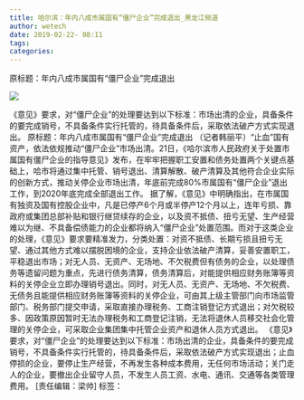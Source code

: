 ```yaml
---
title: 哈尔滨：年内八成市属国有“僵尸企业”完成退出_黑龙江频道
author: wetech
date: 2019-02-22- 08:11
tags: 
categories: 
---
```

原标题：年内八成市属国有“僵尸企业”完成退出
<!-- more -->
                
<img align="center" border="0" src="http://p2.ifengimg.com/a/2016/0810/204c433878d5cf9size1_w16_h16.png" />
                
            
《意见》要求，对“僵尸企业”的处理要达到以下标准：市场出清的企业，具备条件的要完成销号，不具备条件实行托管的，待具备条件后，采取依法破产方式实现退出。
原标题：年内八成市属国有“僵尸企业”完成退出
（记者韩丽平）“止血”国有资产，依法依规推动“僵尸企业”市场出清。21日，《哈尔滨市人民政府关于处置市属国有僵尸企业的指导意见》发布，在牢牢把握职工安置和债务处置两个关键点基础上，哈市将通过集中托管、销号退出、清算解散、破产清算及其他符合企业实际的创新方式，推动关停企业市场出清，年底前完成80%市属国有“僵尸企业”退出工作，到2020年底完成全部退出工作。
据了解，《意见》中明确指出，在市属国有独资及国有控股企业中，凡是已停产6个月或半停产12个月以上，连年亏损、靠政府或集团总部补贴和银行继贷续存的企业，以及资不抵债、扭亏无望、生产经营难以为继、不具备偿债能力的企业都将纳入“僵尸企业”处置范围。而对于这类企业的处理，《意见》要求要精准发力，分类处置：对资不抵债、长期亏损且扭亏无望、通过其他方式难以摆脱困境的企业，支持企业依法破产清算，妥善安置职工，平稳退出市场；对无人员、无资产、无场地、不欠税费但有债务的企业，以处理债务等遗留问题为重点，先进行债务清算，债务清算后，对能提供相应财务账簿等资料的关停企业立即办理销号退出。同时，对无人员、无资产、无场地、不欠税费、无债务且能提供相应财务账簿等资料的关停企业，可由其上级主管部门向市场监管部门、税务部门提交申请，采取直接办理税务、工商注销登记方式退出；对欠税较多、因政策原因暂时无法办理税务和工商登记注销，无法将退休人员移交社会化管理的关停企业，可采取企业集团集中托管企业资产和退休人员方式退出。
《意见》要求，对“僵尸企业”的处理要达到以下标准：市场出清的企业，具备条件的要完成销号，不具备条件实行托管的，待具备条件后，采取依法破产方式实现退出；止血停损的企业，要停止生产经营，不再发生各种成本费用，无任何市场活动；关门走人的企业，要撤出企业留守人员，不发生人员工资、水电、通讯、交通等各类管理费用。
[责任编辑：梁帅]
标签：
 
             

